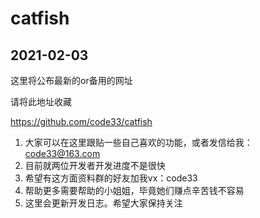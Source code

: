 # catfish

## 2021-02-03 

这里将公布最新的or备用的网址

请将此地址收藏

https://github.com/code33/catfish

1. 大家可以在这里跟贴一些自己喜欢的功能，或者发信给我：code33@163.com
2. 目前就两位开发者开发进度不是很快
3. 希望有这方面资料群的好友加我vx：code33
4. 帮助更多需要帮助的小姐姐，毕竟她们赚点辛苦钱不容易
5. 这里会更新开发日志。希望大家保持关注
